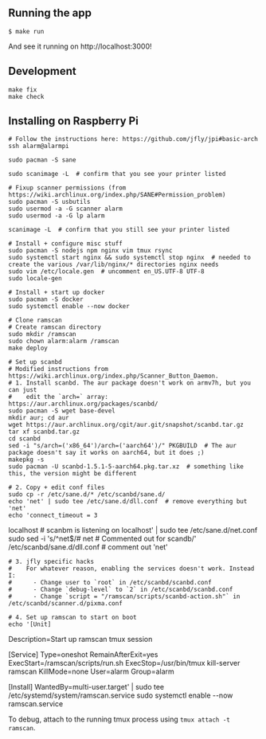 ## Running the app

    $ make run

And see it running on http://localhost:3000!

## Development

    make fix
    make check

## Installing on Raspberry Pi

    # Follow the instructions here: https://github.com/jfly/jpi#basic-arch
    ssh alarm@alarmpi

    sudo pacman -S sane

    sudo scanimage -L  # confirm that you see your printer listed

    # Fixup scanner permissions (from https://wiki.archlinux.org/index.php/SANE#Permission_problem)
    sudo pacman -S usbutils
    sudo usermod -a -G scanner alarm
    sudo usermod -a -G lp alarm

    scanimage -L  # confirm that you still see your printer listed

    # Install + configure misc stuff
    sudo pacman -S nodejs npm nginx vim tmux rsync
    sudo systemctl start nginx && sudo systemctl stop nginx  # needed to create the various /var/lib/nginx/* directories nginx needs
    sudo vim /etc/locale.gen  # uncomment en_US.UTF-8 UTF-8
    sudo locale-gen

    # Install + start up docker
    sudo pacman -S docker
    sudo systemctl enable --now docker

    # Clone ramscan
    # Create ramscan directory
    sudo mkdir /ramscan
    sudo chown alarm:alarm /ramscan
    make deploy

    # Set up scanbd
    # Modified instructions from https://wiki.archlinux.org/index.php/Scanner_Button_Daemon.
    # 1. Install scanbd. The aur package doesn't work on armv7h, but you can just
    #    edit the `arch=` array: https://aur.archlinux.org/packages/scanbd/
    sudo pacman -S wget base-devel
    mkdir aur; cd aur
    wget https://aur.archlinux.org/cgit/aur.git/snapshot/scanbd.tar.gz
    tar xf scanbd.tar.gz
    cd scanbd
    sed -i "s/arch=('x86_64')/arch=('aarch64')/" PKGBUILD  # The aur package doesn't say it works on aarch64, but it does ;)
    makepkg -s
    sudo pacman -U scanbd-1.5.1-5-aarch64.pkg.tar.xz  # something like this, the version might be different

    # 2. Copy + edit conf files
    sudo cp -r /etc/sane.d/* /etc/scanbd/sane.d/
    echo 'net' | sudo tee /etc/sane.d/dll.conf  # remove everything but 'net'
    echo 'connect_timeout = 3

localhost # scanbm is listening on localhost' | sudo tee /etc/sane.d/net.conf
sudo sed -i 's/^net$/# net # Commented out for scandb/' /etc/scanbd/sane.d/dll.conf # comment out 'net'

    # 3. jfly specific hacks
    #    For whatever reason, enabling the services doesn't work. Instead I:
    #      - Change user to `root` in /etc/scanbd/scanbd.conf
    #      - Change `debug-level` to `2` in /etc/scanbd/scanbd.conf
    #      - Change `script = "/ramscan/scripts/scanbd-action.sh"` in /etc/scanbd/scanner.d/pixma.conf

    # 4. Set up ramscan to start on boot
    echo '[Unit]

Description=Start up ramscan tmux session

[Service]
Type=oneshot
RemainAfterExit=yes
ExecStart=/ramscan/scripts/run.sh
ExecStop=/usr/bin/tmux kill-server ramscan
KillMode=none
User=alarm
Group=alarm

[Install]
WantedBy=multi-user.target' | sudo tee /etc/systemd/system/ramscan.service
sudo systemctl enable --now ramscan.service

To debug, attach to the running tmux process using `tmux attach -t ramscan`.
